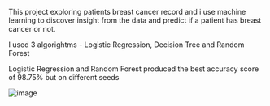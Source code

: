 This project exploring patients breast cancer record and i use machine learning to discover insight from the data and predict if a patient has breast cancer or not.

I used 3 algorightms - Logistic Regression, Decision Tree and Random Forest

Logistic Regression and Random Forest produced the best accuracy score of 98.75% but on different seeds

![image](https://github.com/HameedKareem/Breast_Cancer_Prediction/assets/114014459/c4ce42a7-a3e9-4739-a94d-b11d3077b38e)
